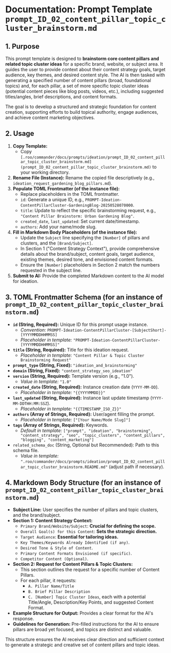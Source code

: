 # Documentation: Prompt Template `prompt_ID_02_content_pillar_topic_cluster_brainstorm.md`

## 1. Purpose

This prompt template is designed to **brainstorm core content pillars and related topic cluster ideas** for a specific brand, website, or subject area. It guides the user to provide context about their content strategy goals, target audience, key themes, and desired content style. The AI is then tasked with generating a specified number of content pillars (broad, foundational topics) and, for each pillar, a set of more specific topic cluster ideas (potential content pieces like blog posts, videos, etc.), including suggested titles/angles, brief descriptions, and content formats.

The goal is to develop a structured and strategic foundation for content creation, supporting efforts to build topical authority, engage audiences, and achieve content marketing objectives.

## 2. Usage

1.  **Copy Template:**
    *   Copy `[.roo/commander/docs/prompts/ideation/prompt_ID_02_content_pillar_topic_cluster_brainstorm.md](prompt_ID_02_content_pillar_topic_cluster_brainstorm.md)` to your working directory.
2.  **Rename File (Instance):** Rename the copied file descriptively (e.g., `ideation_request_gardening_blog_pillars.md`).
3.  **Populate TOML Frontmatter (of the instance file):**
    *   Replace placeholders in the TOML frontmatter.
    *   `id`: Generate a unique ID, e.g., `PROMPT-Ideation-ContentPillarCluster-GardeningBlog-20250528070000`.
    *   `title`: Update to reflect the specific brainstorming request, e.g., `"Content Pillar Brainstorm: Urban Gardening Blog"`.
    *   `created_date`, `last_updated`: Set current date/timestamp.
    *   `authors`: Add your name/mode slug.
4.  **Fill in Markdown Body Placeholders (of the instance file):**
    *   Update the `Subject` line specifying the `[Number]` of pillars and clusters, and the `[Brand/Subject]`.
    *   In Section 1 ("Content Strategy Context"), provide comprehensive details about the brand/subject, content goals, target audience, existing themes, desired tone, and envisioned content formats.
    *   Ensure the `[Number]` placeholders in Section 2 match the numbers requested in the subject line.
5.  **Submit to AI:** Provide the completed Markdown content to the AI model for ideation.

## 3. TOML Frontmatter Schema (for an instance of `prompt_ID_02_content_pillar_topic_cluster_brainstorm.md`)

*   **`id` (String, Required):** Unique ID for this prompt usage instance.
    *   *Convention:* `PROMPT-Ideation-ContentPillarCluster-[SubjectShort]-[YYYYMMDDHHMMSS]`
    *   *Placeholder in template:* `"PROMPT-Ideation-ContentPillarCluster-[YYYYMMDDHHMMSS]"`
*   **`title` (String, Required):** Title for this ideation request.
    *   *Placeholder in template:* `"Content Pillar & Topic Cluster Brainstorming Request"`
*   **`prompt_type` (String, Fixed):** `"ideation_and_brainstorming"`
*   **`domain` (String, Fixed):** `"content_strategy_seo_ideation"`
*   **`version` (String, Required):** Template version (e.g., "1.0").
    *   *Value in template:* `"1.0"`
*   **`created_date` (String, Required):** Instance creation date (`YYYY-MM-DD`).
    *   *Placeholder in template:* `"{{YYYYMMDD}}"`
*   **`last_updated` (String, Required):** Instance last update timestamp (`YYYY-MM-DDTHH:MM:SSZ`).
    *   *Placeholder in template:* `"{{TIMESTAMP_ISO_Z}}"`
*   **`authors` (Array of Strings, Required):** User/agent filling the prompt.
    *   *Placeholder in template:* `["[Your Name/Mode Slug]"]`
*   **`tags` (Array of Strings, Required):** Keywords.
    *   *Default in template:* `["prompt", "ideation", "brainstorming", "content_strategy", "seo", "topic_clusters", "content_pillars", "blogging", "content_marketing"]`
*   `related_schema_doc` (String, Optional but Recommended): Path to this schema file.
    *   *Value in template:* `".roo/commander/docs/prompts/ideation/prompt_ID_02_content_pillar_topic_cluster_brainstorm.README.md"` (adjust path if necessary).

## 4. Markdown Body Structure (for an instance of `prompt_ID_02_content_pillar_topic_cluster_brainstorm.md`)

*   **Subject Line:** User specifies the number of pillars and topic clusters, and the brand/subject.
*   **Section 1: Content Strategy Context:**
    *   `Primary Brand/Website/Subject`: **Crucial for defining the scope.**
    *   `Overall Goal(s) for this Content`: **Sets the strategic direction.**
    *   `Target Audience`: **Essential for tailoring ideas.**
    *   `Key Themes/Keywords Already Identified (if any)`.
    *   `Desired Tone & Style of Content`.
    *   `Primary Content Formats Envisioned (if specific)`.
    *   `Competitor Content (Optional)`.
*   **Section 2: Request for Content Pillars & Topic Clusters:**
    *   This section outlines the request for a specific number of Content Pillars.
    *   For each pillar, it requests:
        *   `A. Pillar Name/Title`
        *   `B. Brief Pillar Description`
        *   `C. [Number] Topic Cluster Ideas`, each with a potential Title/Angle, Description/Key Points, and suggested Content Format.
*   **Example Structure for Output:** Provides a clear format for the AI's response.
*   **Guidelines for Generation:** Pre-filled instructions for the AI to ensure pillars are broad yet focused, and topics are distinct and valuable.

This structure ensures the AI receives clear direction and sufficient context to generate a strategic and creative set of content pillars and topic ideas.